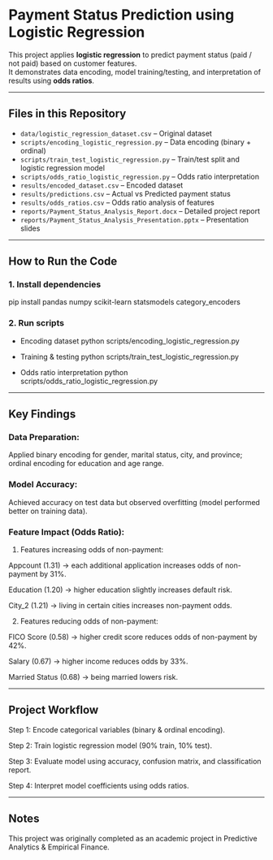 # Payment Status Prediction using Logistic Regression

This project applies **logistic regression** to predict payment status (paid / not paid) based on customer features.  
It demonstrates data encoding, model training/testing, and interpretation of results using **odds ratios**.

---

## Files in this Repository
- `data/logistic_regression_dataset.csv` – Original dataset  
- `scripts/encoding_logistic_regression.py` – Data encoding (binary + ordinal)  
- `scripts/train_test_logistic_regression.py` – Train/test split and logistic regression model  
- `scripts/odds_ratio_logistic_regression.py` – Odds ratio interpretation  
- `results/encoded_dataset.csv` – Encoded dataset  
- `results/predictions.csv` – Actual vs Predicted payment status  
- `results/odds_ratios.csv` – Odds ratio analysis of features  
- `reports/Payment_Status_Analysis_Report.docx` – Detailed project report  
- `reports/Payment_Status_Analysis_Presentation.pptx` – Presentation slides  

---

## How to Run the Code


### 1. Install dependencies
pip install pandas numpy scikit-learn statsmodels category_encoders

### 2. Run scripts
- Encoding dataset
python scripts/encoding_logistic_regression.py

- Training & testing
python scripts/train_test_logistic_regression.py

- Odds ratio interpretation
python scripts/odds_ratio_logistic_regression.py

---

## Key Findings

### Data Preparation: 
Applied binary encoding for gender, marital status, city, and province; ordinal encoding for education and age range.

### Model Accuracy: 
Achieved accuracy on test data but observed overfitting (model performed better on training data).

### Feature Impact (Odds Ratio):

1. Features increasing odds of non-payment:

Appcount (1.31) → each additional application increases odds of non-payment by 31%.

Education (1.20) → higher education slightly increases default risk.

City_2 (1.21) → living in certain cities increases non-payment odds.

2. Features reducing odds of non-payment:

FICO Score (0.58) → higher credit score reduces odds of non-payment by 42%.

Salary (0.67) → higher income reduces odds by 33%.

Married Status (0.68) → being married lowers risk.

---

## Project Workflow

Step 1: Encode categorical variables (binary & ordinal encoding).

Step 2: Train logistic regression model (90% train, 10% test).

Step 3: Evaluate model using accuracy, confusion matrix, and classification report.

Step 4: Interpret model coefficients using odds ratios. 

---

## Notes 

This project was originally completed as an academic project in Predictive Analytics & Empirical Finance.

